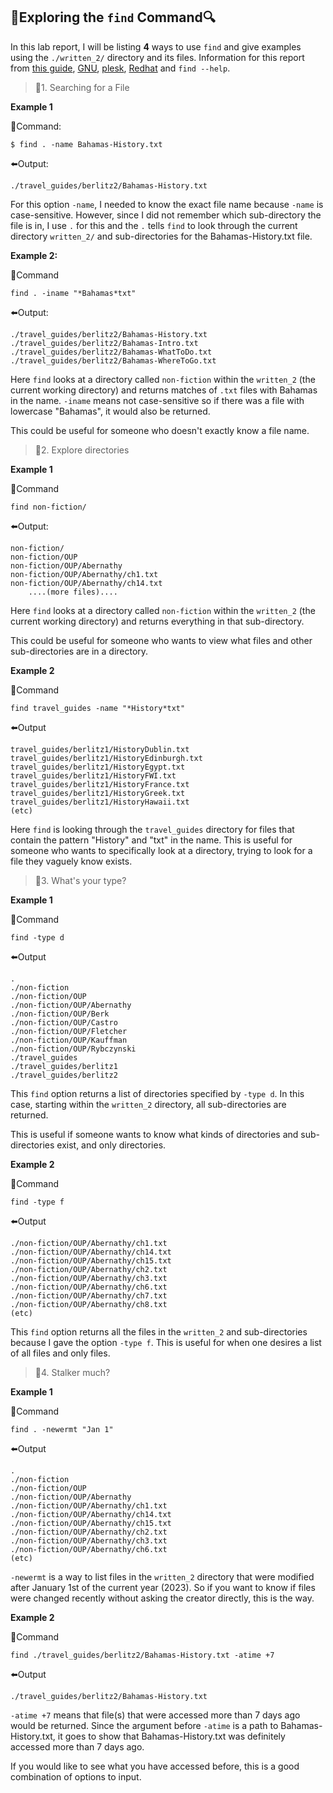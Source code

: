 🔎Exploring the `find` Command🔍
----------------------------

In this lab report, I will be listing **4** ways to use `find` and give examples using the `./written_2/` directory and its files.
Information for this report from [this guide](https://kb.iu.edu/d/admm#:~:text=Use%20the%20Unix%20find%20command%20to%20search%20for,a%20filename%20or%20matching%20expression%2C%20such%20as%20%22%2A.txt%22.), [GNU](https://www.gnu.org/software/findutils/manual/html_mono/find.html), [plesk](https://www.plesk.com/blog/various/find-files-in-linux-via-command-line/), [Redhat](https://www.redhat.com/sysadmin/linux-find-command) and `find --help`. 


> 📌1. Searching for a File

**Example 1**

📩Command:
```
$ find . -name Bahamas-History.txt
```

⬅️Output:
```
./travel_guides/berlitz2/Bahamas-History.txt
```
For this option `-name`, I needed to know the exact file name because `-name` is case-sensitive. However, since I did not remember which sub-directory the file is in, I use `.` for this and the `.` tells `find` to look through the current directory `written_2/` and sub-directories for the Bahamas-History.txt file.  

**Example 2:**

📩Command
```
find . -iname "*Bahamas*txt"
```
⬅️Output:
```
./travel_guides/berlitz2/Bahamas-History.txt
./travel_guides/berlitz2/Bahamas-Intro.txt
./travel_guides/berlitz2/Bahamas-WhatToDo.txt
./travel_guides/berlitz2/Bahamas-WhereToGo.txt
```
Here `find` looks at a directory called `non-fiction` within the `written_2` (the current working directory) and returns matches of `.txt` files with Bahamas in the name. `-iname` means not case-sensitive so if there was a file with lowercase "Bahamas", it would also be returned.

This could be useful for someone who doesn't exactly know a file name.


> 📌2. Explore directories

**Example 1**

📩Command
```
find non-fiction/
```
⬅️Output:
```
non-fiction/
non-fiction/OUP
non-fiction/OUP/Abernathy
non-fiction/OUP/Abernathy/ch1.txt
non-fiction/OUP/Abernathy/ch14.txt
    ....(more files)....
```
Here `find` looks at a directory called `non-fiction` within the `written_2` (the current working directory) and returns everything in that sub-directory.

This could be useful for someone who wants to view what files and other sub-directories are in a directory.


**Example 2**

📩Command
```
find travel_guides -name "*History*txt"
```
⬅️Output
```
travel_guides/berlitz1/HistoryDublin.txt
travel_guides/berlitz1/HistoryEdinburgh.txt
travel_guides/berlitz1/HistoryEgypt.txt
travel_guides/berlitz1/HistoryFWI.txt
travel_guides/berlitz1/HistoryFrance.txt
travel_guides/berlitz1/HistoryGreek.txt
travel_guides/berlitz1/HistoryHawaii.txt
(etc)
```
Here `find` is looking through the `travel_guides` directory for files that contain the pattern "History" and "txt" in the name. This is useful for someone who wants to specifically look at a directory, trying to look for a file they vaguely know exists. 

> 📌3. What's your type?

**Example 1**

📩Command
```
find -type d
```
⬅️Output
```
.
./non-fiction
./non-fiction/OUP
./non-fiction/OUP/Abernathy
./non-fiction/OUP/Berk
./non-fiction/OUP/Castro
./non-fiction/OUP/Fletcher
./non-fiction/OUP/Kauffman
./non-fiction/OUP/Rybczynski
./travel_guides
./travel_guides/berlitz1
./travel_guides/berlitz2
```
This `find` option returns a list of directories specified by `-type d`. In this case, starting within the `written_2` directory, all sub-directories are returned.

This is useful if someone wants to know what kinds of directories and sub-directories exist, and only directories.

**Example 2**

📩Command
```
find -type f
```
⬅️Output
```
./non-fiction/OUP/Abernathy/ch1.txt
./non-fiction/OUP/Abernathy/ch14.txt
./non-fiction/OUP/Abernathy/ch15.txt
./non-fiction/OUP/Abernathy/ch2.txt
./non-fiction/OUP/Abernathy/ch3.txt
./non-fiction/OUP/Abernathy/ch6.txt
./non-fiction/OUP/Abernathy/ch7.txt
./non-fiction/OUP/Abernathy/ch8.txt
(etc)
```
This `find` option returns all the files in the `written_2` and sub-directories because I gave the option `-type f`. This is useful for when one desires a list of all files and only files.

> 📌4. Stalker much?


**Example 1**

📩Command
```
find . -newermt "Jan 1"
```

⬅️Output
```
.
./non-fiction
./non-fiction/OUP
./non-fiction/OUP/Abernathy
./non-fiction/OUP/Abernathy/ch1.txt
./non-fiction/OUP/Abernathy/ch14.txt
./non-fiction/OUP/Abernathy/ch15.txt
./non-fiction/OUP/Abernathy/ch2.txt
./non-fiction/OUP/Abernathy/ch3.txt
./non-fiction/OUP/Abernathy/ch6.txt
(etc)
```
`-newermt` is a way to list files in the `written_2` directory that were modified after January 1st of the current year (2023).  So if you want to know if files were changed recently without asking the creator directly, this is the way.


**Example 2**

📩Command
```
find ./travel_guides/berlitz2/Bahamas-History.txt -atime +7
```
⬅️Output
```
./travel_guides/berlitz2/Bahamas-History.txt
```
`-atime +7` means that file(s) that were accessed more than 7 days ago would be returned. Since the argument before `-atime` is a path to Bahamas-History.txt, it goes to show that Bahamas-History.txt was definitely accessed more than 7 days ago. 

If you would like to see what you have accessed before, this is a good combination of options to input. 
